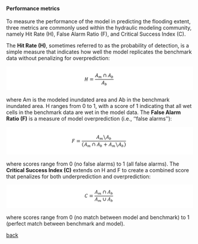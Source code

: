 #### Performance metrics

To measure the performance of the model in predicting the flooding extent, three metrics are commonly used within the hydraulic modeling community, namely Hit Rate (H), False Alarm Ratio (F), and Critical Success Index (C). 

The **Hit Rate (H)**, sometimes referred to as the probability of detection, is a simple measure that indicates how well the model replicates the benchmark data without penalizing for overprediction:

![Image](/Figures/metrics1.PNG)

where Am is the modeled inundated area and Ab in the benchmark inundated area. H ranges from 0 to 1, with a score of 1 indicating that all wet cells in the benchmark data are wet in the model data. The **False Alarm Ratio (F)** is a measure of model overprediction (i.e., ‘‘false alarms’’):

![Image](/Figures/metrics2.PNG)

where scores range from 0 (no false alarms) to 1 (all false alarms). The **Critical Success Index (C)** extends on H and F to create a combined score that penalizes for both underprediction and overprediction:

![Image](/Figures/metrics3.PNG)

where scores range from 0 (no match between model and benchmark) to 1 (perfect match between benchmark and model).

[back](/EnvAcy5.md)
